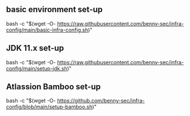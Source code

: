 ## basic environment set-up
bash -c "$(wget -O- https://raw.githubusercontent.com/benny-sec/infra-config/main/basic-infra-config.sh)"

## JDK 11.x set-up
bash -c "$(wget -O- https://raw.githubusercontent.com/benny-sec/infra-config/main/setup-jdk.sh)"

## Atlassion Bamboo set-up
bash -c "$(wget -O- https://github.com/benny-sec/infra-config/blob/main/setup-bamboo.sh)"
